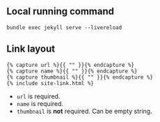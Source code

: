 ## Local running command

```
bundle exec jekyll serve --livereload
```

## Link layout

```
{% capture url %}{{ "" }}{% endcapture %}
{% capture name %}{{ "" }}{% endcapture %}
{% capture thumbnail %}{{ "" }}{% endcapture %}
{% include site-link.html %}
```

- `url` is required.
- `name` is required.
- `thumbnail` is **not** required. Can be empty string.
